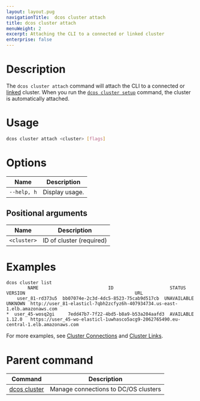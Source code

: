```yaml
---
layout: layout.pug
navigationTitle:  dcos cluster attach
title: dcos cluster attach
menuWeight: 2
excerpt: Attaching the CLI to a connected or linked cluster
enterprise: false
---
```


# Description
The `dcos cluster attach` command will attach the CLI to a connected or [linked](/dcos/1.12/cli/command-reference/dcos-cluster/dcos-cluster-link/) cluster. When you run the [`dcos cluster setup`](/dcos/1.12/cli/command-reference/dcos-cluster/dcos-cluster-setup/) command, the cluster is automatically attached.

# Usage

```bash
dcos cluster attach <cluster> [flags]
```

# Options

| Name |  Description |
|---------|-------------|
| `--help, h`   |  Display usage. |

## Positional arguments

| Name | Description |
|---------|-------------|
| `<cluster>`   | ID of cluster (required) |



# Examples

```
dcos cluster list
        NAME                          ID                     STATUS     VERSION                                         URL                                          
    user_81-rd373u5  bb07074e-2c3d-4dc5-8523-75cab9d517cb  UNAVAILABLE  UNKNOWN  http://user_81-elasticl-7qbh2zcfyz6h-407934734.us-east-1.elb.amazonaws.com        
*  user_45-wosq2gi     7edd47b7-7f22-4bd5-b8a9-b53a204aafd3  AVAILABLE    1.12.0   https://user_45-wo-elasticl-1uwhasco5acg9-2062765490.eu-central-1.elb.amazonaws.com 
```


For more examples, see [Cluster Connections](/dcos/1.12/administering-clusters/multiple-clusters/cluster-connections/) and [Cluster Links](/dcos/1.12/administering-clusters/multiple-clusters/cluster-links/).

# Parent command

| Command | Description |
|---------|-------------|
| [dcos cluster](/dcos/1.12/cli/command-reference/dcos-cluster/) | Manage connections to DC/OS clusters |